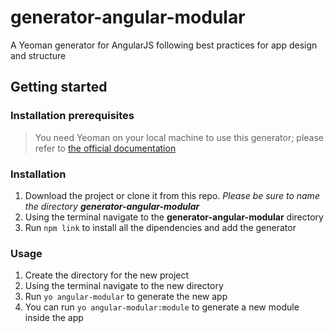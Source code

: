 generator-angular-modular
=========================

A Yeoman generator for AngularJS following best practices for app design and structure


Getting started
---------------

### Installation prerequisites
>You need Yeoman on your local machine to use this generator; please refer to [the official documentation](http://yeoman.io/)

### Installation
1. Download the project or clone it from this repo. *Please be sure to name the directory __generator-angular-modular__*
2. Using the terminal navigate to the __generator-angular-modular__ directory 
3. Run `npm link` to install all the dipendencies and add the generator


### Usage
1. Create the directory for the new project
2. Using the terminal navigate to the new directory
3. Run `yo angular-modular` to generate the new app
4. You can run `yo angular-modular:module` to generate a new module inside the app
